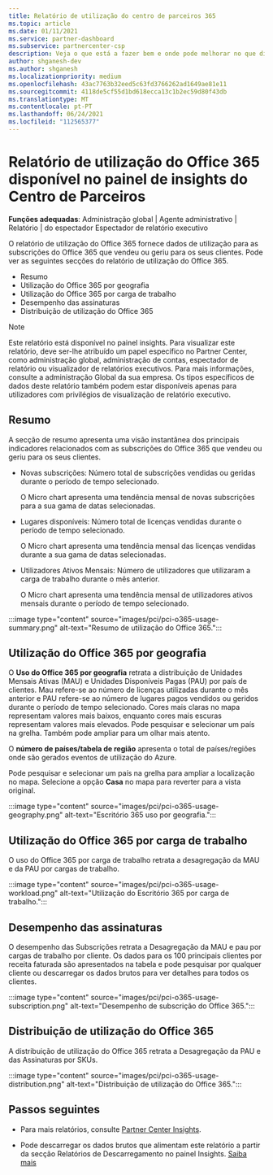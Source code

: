 ```yaml
---
title: Relatório de utilização do centro de parceiros 365
ms.topic: article
ms.date: 01/11/2021
ms.service: partner-dashboard
ms.subservice: partnercenter-csp
description: Veja o que está a fazer bem e onde pode melhorar no que diz respeito ao uso das subscrições do Office 365 que vende ou gere para os seus clientes.
author: shganesh-dev
ms.author: shganesh
ms.localizationpriority: medium
ms.openlocfilehash: 43ac7763b32eed5c63fd3766262ad1649ae81e11
ms.sourcegitcommit: 4118de5cf55d1bd618ecca13c1b2ec59d80f43db
ms.translationtype: MT
ms.contentlocale: pt-PT
ms.lasthandoff: 06/24/2021
ms.locfileid: "112565377"
---
```

# <a name="office-365-usage-report-available-from-the-partner-center-insights-dashboard"></a>Relatório de utilização do Office 365 disponível no painel de insights do Centro de Parceiros

**Funções adequadas**: Administração global | Agente administrativo | Relatório | do espectador Espectador de relatório executivo

O relatório de utilização do Office 365 fornece dados de utilização para as subscrições do Office 365 que vendeu ou geriu para os seus clientes. Pode ver as seguintes secções do relatório de utilização do Office 365.

- Resumo
- Utilização do Office 365 por geografia
- Utilização do Office 365 por carga de trabalho
- Desempenho das assinaturas
- Distribuição de utilização do Office 365

 > [!NOTE]
 > Este relatório está disponível no painel insights. Para visualizar este relatório, deve ser-lhe atribuído um papel específico no Partner Center, como administração global, administração de contas, espectador de relatório ou visualizador de relatórios executivos. Para mais informações, consulte a administração Global da sua empresa. Os tipos específicos de dados deste relatório também podem estar disponíveis apenas para utilizadores com privilégios de visualização de relatório executivo.

## <a name="summary"></a>Resumo

A secção de resumo apresenta uma visão instantânea dos principais indicadores relacionados com as subscrições do Office 365 que vendeu ou geriu para os seus clientes.  

- Novas subscrições: Número total de subscrições vendidas ou geridas durante o período de tempo selecionado.

   O Micro chart apresenta uma tendência mensal de novas subscrições para a sua gama de datas selecionadas.

- Lugares disponíveis: Número total de licenças vendidas durante o período de tempo selecionado.

   O Micro chart apresenta uma tendência mensal das licenças vendidas durante a sua gama de datas selecionadas.

- Utilizadores Ativos Mensais: Número de utilizadores que utilizaram a carga de trabalho durante o mês anterior. 

   O Micro chart apresenta uma tendência mensal de utilizadores ativos mensais durante o período de tempo selecionado.

:::image type="content" source="images/pci/pci-o365-usage-summary.png" alt-text="Resumo de utilização do Office 365.":::

## <a name="office-365-usage-by-geography"></a>Utilização do Office 365 por geografia

O **Uso do Office 365 por geografia** retrata a distribuição de Unidades Mensais Ativas (MAU) e Unidades Disponíveis Pagas (PAU) por país de clientes. Mau refere-se ao número de licenças utilizadas durante o mês anterior e PAU refere-se ao número de lugares pagos vendidos ou geridos durante o período de tempo selecionado. Cores mais claras no mapa representam valores mais baixos, enquanto cores mais escuras representam valores mais elevados. Pode pesquisar e selecionar um país na grelha. Também pode ampliar para um olhar mais atento.

O **número de países/tabela de região** apresenta o total de países/regiões onde são gerados eventos de utilização do Azure.

Pode pesquisar e selecionar um país na grelha para ampliar a localização no mapa. Selecione a opção **Casa** no mapa para reverter para a vista original.


:::image type="content" source="images/pci/pci-o365-usage-geography.png" alt-text="Escritório 365 uso por geografia.":::

## <a name="office-365-usage-by-workload"></a>Utilização do Office 365 por carga de trabalho

O uso do Office 365 por carga de trabalho retrata a desagregação da MAU e da PAU por cargas de trabalho.

:::image type="content" source="images/pci/pci-o365-usage-workload.png" alt-text="Utilização do Escritório 365 por carga de trabalho.":::

## <a name="subscriptions-performance"></a>Desempenho das assinaturas

O desempenho das Subscrições retrata a Desagregação da MAU e pau por cargas de trabalho por cliente. Os dados para os 100 principais clientes por receita faturada são apresentados na tabela e pode pesquisar por qualquer cliente ou descarregar os dados brutos para ver detalhes para todos os clientes.

:::image type="content" source="images/pci/pci-o365-usage-subscription.png" alt-text="Desempenho de subscrição do Office 365.":::

## <a name="office-365-usage-distribution"></a>Distribuição de utilização do Office 365

A distribuição de utilização do Office 365 retrata a Desagregação da PAU e das Assinaturas por SKUs.

:::image type="content" source="images/pci/pci-o365-usage-distribution.png" alt-text="Distribuição de utilização do Office 365.":::

## <a name="next-steps"></a>Passos seguintes

- Para mais relatórios, consulte [Partner Center Insights](partner-center-insights.md).

- Pode descarregar os dados brutos que alimentam este relatório a partir da secção Relatórios de Descarregamento no painel Insights. [Saiba mais](pci-download-reports.md) 
